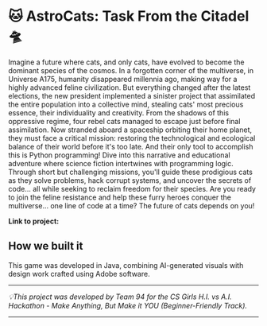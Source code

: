 # 🐱 AstroCats: Task From the Citadel 🛸

Imagine a future where cats, and only cats, have evolved to become the dominant species of the cosmos.
In a forgotten corner of the multiverse, in Universe A175, humanity disappeared millennia ago, making way for a highly advanced feline civilization. But everything changed after the latest elections, the new president implemented a sinister project that assimilated the entire population into a collective mind, stealing cats' most precious essence, their individuality and creativity.
From the shadows of this oppressive regime, four rebel cats managed to escape just before final assimilation. Now stranded aboard a spaceship orbiting their home planet, they must face a critical mission: restoring the technological and ecological balance of their world before it's too late. And their only tool to accomplish this is Python programming!
Dive into this narrative and educational adventure where science fiction intertwines with programming logic. Through short but challenging missions, you'll guide these prodigious cats as they solve problems, hack corrupt systems, and uncover the secrets of code... all while seeking to reclaim freedom for their species.
Are you ready to join the feline resistance and help these furry heroes conquer the multiverse... one line of code at a time? The future of cats depends on you!

**Link to project:**

## How we built it

This game was developed in Java, combining AI-generated visuals with design work crafted using Adobe software.

-----------------------------------------------------

 _💡This project was developed by Team 94 for the CS Girls H.I. vs A.I. Hackathon - Make Anything, But Make it YOU (Beginner-Friendly Track)._

-----------------------------------------------------
